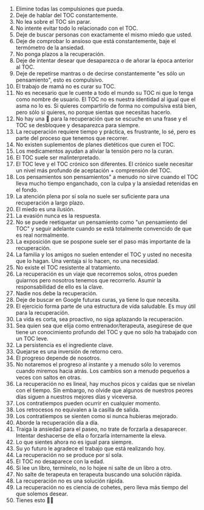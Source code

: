 1. Elimine todas las compulsiones que pueda.
2. Deje de hablar del TOC constantemente.
3. No lea sobre el TOC sin parar.
4. No intente evitar todo lo relacionado con el TOC.
5. Deje de buscar personas con exactamente el mismo miedo que usted.
6. Deje de comprobar lo ansioso que está constantemente, baje el termómetro de la ansiedad.
7. No ponga plazos a la recuperación.
8. Deje de intentar desear que desaparezca o de añorar la época anterior al TOC.
9. Deje de repetirse mantras o de decirse constantemente "es sólo un pensamiento", esto es compulsivo.
10. El trabajo de mamá no es curar su TOC.
11. No es necesario que le cuente a todo el mundo su TOC ni que lo tenga como nombre de usuario. El TOC no es nuestra identidad al igual que el asma no lo es. Si quieres compartirlo de forma no compulsiva está bien, pero sólo si quieres, no porque sientas que necesitas hacerlo.
12. No hay una 🔑 para la recuperación que se escuche en una frase y el TOC se desbloquee y desaparezca para siempre.
13. La recuperación requiere tiempo y práctica, es frustrante, lo sé, pero es parte del proceso que tenemos que recorrer.
14. No existen suplementos de planes dietéticos que curen el TOC.
15. Los medicamentos ayudan a aliviar la tensión pero no la curan.
16. El TOC suele ser malinterpretado.
17. El TOC leve y el TOC crónico son diferentes. El crónico suele necesitar un nivel más profundo de aceptación + comprensión del TOC.
18. Los pensamientos son pensamientos" a menudo no sirve cuando el TOC lleva mucho tiempo enganchado, con la culpa y la ansiedad retenidas en el fondo.
19. La atención plena por sí sola no suele ser suficiente para una recuperación a largo plazo.
20. El miedo es una ilusión.
21. La evasión nunca es la respuesta.
22. No se puede reetiquetar un pensamiento como "un pensamiento del TOC" y seguir adelante cuando se está totalmente convencido de que es real normalmente.
23. La exposición que se pospone suele ser el paso más importante de la recuperación.
24. La familia y los amigos no suelen entender el TOC y usted no necesita que lo hagan. Una ventaja si lo hacen, no una necesidad.
25. No existe el TOC resistente al tratamiento.
26. La recuperación es un viaje que recorremos solos, otros pueden guiarnos pero nosotros tenemos que recorrerlo. Asumir la responsabilidad de ello es la clave.
27. Nadie nos debe la recuperación.
28. Deje de buscar en Google futuras curas, ya tiene lo que necesita.
29. El ejercicio forma parte de una estructura de vida saludable. Es muy útil para la recuperación.
30. La vida es corta, sea proactivo, no siga aplazando la recuperación.
31. Sea quien sea que elija como entrenador/terapeuta, asegúrese de que tiene un conocimiento profundo del TOC y que no sólo ha trabajado con un TOC leve.
32. La persistencia es el ingrediente clave.
33. Quejarse es una inversión de retorno cero.
34. El progreso depende de nosotros.
35. No notaremos el progreso al instante y a menudo sólo lo veremos cuando miremos hacia atrás. Los cambios son a menudo pequeños a veces con saltos en otras.
36. La recuperación no es lineal, hay muchos picos y caídas que se nivelan con el tiempo. Sin embargo, no olvide que algunos de nuestros peores días siguen a nuestros mejores días y viceversa.
37. Los contratiempos pueden ocurrir en cualquier momento.
38. Los retrocesos no equivalen a la casilla de salida.
39. Los contratiempos se sienten como si nunca hubieras mejorado.
40. Aborde la recuperación día a día.
41. Traiga la ansiedad para el paseo, no trate de forzarla a desaparecer. Intentar deshacerse de ella o forzarla internamente la eleva.
42. Lo que sientes ahora no es igual para siempre.
43. Su yo futuro le agradece el trabajo que está realizando hoy.
44. La recuperación no se produce por sí sola.
45. El TOC no desaparece con la edad.
46. Si lee un libro, termínelo, no lo hojee ni salte de un libro a otro.
47. No salte de terapeuta en terapeuta buscando una solución rápida.
48. La recuperación no es una solución rápida.
49. La recuperación no es ciencia de cohetes, pero lleva más tiempo del que solemos desear.
50. Tienes esto 💪🏻
